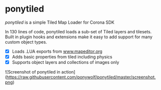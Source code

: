 # ponytiled
*ponytiled* is a simple Tiled Map Loader for Corona SDK

In 130 lines of code, ponytiled loads a sub-set of Tiled layers and tilesets. Built in plugin hooks and extensions make it easy to add support for many custom object types.

- [x] Loads .LUA exports from www.mapeditor.org
- [x] Adds basic properties from tiled including physics
- [x] Supports object layers and collections of images only

![Screenshot of ponytiled in action]
(https://raw.githubusercontent.com/ponywolf/ponytiled/master/screenshot.png)